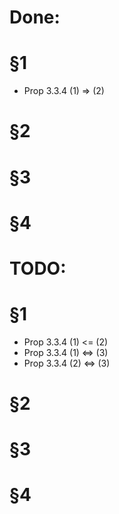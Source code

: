 # Done:

# §1

 - Prop 3.3.4 (1) => (2)
 
# §2
# §3
# §4

# TODO:

# §1

- Prop 3.3.4 (1) <= (2)
- Prop 3.3.4 (1) <=> (3)
- Prop 3.3.4 (2) <=> (3)

# §2
# §3
# §4
